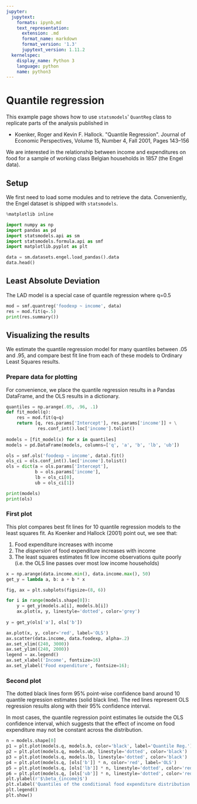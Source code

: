```yaml
---
jupyter:
  jupytext:
    formats: ipynb,md
    text_representation:
      extension: .md
      format_name: markdown
      format_version: '1.3'
      jupytext_version: 1.11.2
  kernelspec:
    display_name: Python 3
    language: python
    name: python3
---
```


# Quantile regression



This example page shows how to use ``statsmodels``' ``QuantReg`` class to replicate parts of the analysis published in 

* Koenker, Roger and Kevin F. Hallock. "Quantile Regression". Journal of Economic Perspectives, Volume 15, Number 4, Fall 2001, Pages 143–156

We are interested in the relationship between income and expenditures on food for a sample of working class Belgian households in 1857 (the Engel data). 

## Setup

We first need to load some modules and to retrieve the data. Conveniently, the Engel dataset is shipped with ``statsmodels``.

```python
%matplotlib inline
```

```python
import numpy as np
import pandas as pd
import statsmodels.api as sm
import statsmodels.formula.api as smf
import matplotlib.pyplot as plt

data = sm.datasets.engel.load_pandas().data
data.head()
```

## Least Absolute Deviation

The LAD model is a special case of quantile regression where q=0.5

```python
mod = smf.quantreg('foodexp ~ income', data)
res = mod.fit(q=.5)
print(res.summary())
```

## Visualizing the results

We estimate the quantile regression model for many quantiles between .05 and .95, and compare best fit line from each of these models to Ordinary Least Squares results. 


### Prepare data for plotting

For convenience, we place the quantile regression results in a Pandas DataFrame, and the OLS results in a dictionary.

```python
quantiles = np.arange(.05, .96, .1)
def fit_model(q):
    res = mod.fit(q=q)
    return [q, res.params['Intercept'], res.params['income']] + \
            res.conf_int().loc['income'].tolist()
    
models = [fit_model(x) for x in quantiles]
models = pd.DataFrame(models, columns=['q', 'a', 'b', 'lb', 'ub'])

ols = smf.ols('foodexp ~ income', data).fit()
ols_ci = ols.conf_int().loc['income'].tolist()
ols = dict(a = ols.params['Intercept'],
           b = ols.params['income'],
           lb = ols_ci[0],
           ub = ols_ci[1])

print(models)
print(ols)
```

### First plot

This plot compares best fit lines for 10 quantile regression models to the least squares fit. As Koenker and Hallock (2001) point out, we see that:

1. Food expenditure increases with income
2. The *dispersion* of food expenditure increases with income
3. The least squares estimates fit low income observations quite poorly (i.e. the OLS line passes over most low income households)

```python
x = np.arange(data.income.min(), data.income.max(), 50)
get_y = lambda a, b: a + b * x

fig, ax = plt.subplots(figsize=(8, 6))

for i in range(models.shape[0]):
    y = get_y(models.a[i], models.b[i])
    ax.plot(x, y, linestyle='dotted', color='grey')
    
y = get_y(ols['a'], ols['b'])

ax.plot(x, y, color='red', label='OLS')
ax.scatter(data.income, data.foodexp, alpha=.2)
ax.set_xlim((240, 3000))
ax.set_ylim((240, 2000))
legend = ax.legend()
ax.set_xlabel('Income', fontsize=16)
ax.set_ylabel('Food expenditure', fontsize=16);
```

### Second plot

The dotted black lines form 95% point-wise confidence band around 10 quantile regression estimates (solid black line). The red lines represent OLS regression results along with their 95% confidence interval.

In most cases, the quantile regression point estimates lie outside the OLS confidence interval, which suggests that the effect of income on food expenditure may not be constant across the distribution.

```python
n = models.shape[0]
p1 = plt.plot(models.q, models.b, color='black', label='Quantile Reg.')
p2 = plt.plot(models.q, models.ub, linestyle='dotted', color='black')
p3 = plt.plot(models.q, models.lb, linestyle='dotted', color='black')
p4 = plt.plot(models.q, [ols['b']] * n, color='red', label='OLS')
p5 = plt.plot(models.q, [ols['lb']] * n, linestyle='dotted', color='red')
p6 = plt.plot(models.q, [ols['ub']] * n, linestyle='dotted', color='red')
plt.ylabel(r'$\beta_{income}$')
plt.xlabel('Quantiles of the conditional food expenditure distribution')
plt.legend()
plt.show()
```
